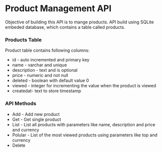 # Product Management API
Objective of building this API is to mange products. API build using SQLite embeded database, which contains a table called products.

### Products Table
Product table contains following columns:
<ul>
  <li>id - auto incremented and primary key</li>
  <li>name - varchar and unique</li>
  <li>description - text and is optional</li>
  <li>price - numeric and not null</li>
  <li>deleted - boolean with default value 0</li>
  <li>viewed - integer for incrementing the value when the product is viewed</li>
  <li>createdat- text to store timestamp</li>
</ul>

### API Methods
<ul>
  <li>Add - Add new product</li>
  <li>Get - Get single product</li>
  <li>List - List all products with parameters like name, description and price and currency</li>
  <li>Polular - List of the most viewed products using parameters like top and currency</li>
  <li>Delete</li>
</ul>